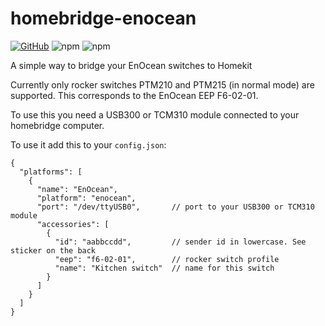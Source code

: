 # homebridge-enocean

[![GitHub](https://img.shields.io/github/license/alexsporn/homebridge-enocean.svg)](https://github.com/alexsporn/homebridge-enocean/blob/master/LICENSE)
![npm](https://img.shields.io/npm/v/homebridge-enocean.svg)
![npm](https://img.shields.io/npm/dt/homebridge-enocean.svg)

A simple way to bridge your EnOcean switches to Homekit

Currently only rocker switches PTM210 and PTM215 (in normal mode) are supported.
This corresponds to the EnOcean EEP F6-02-01.

To use this you need a USB300 or TCM310 module connected to your homebridge computer.

To use it add this to your `config.json`:

```code
{
  "platforms": [
    {
      "name": "EnOcean",
      "platform": "enocean",
      "port": "/dev/ttyUSB0",       // port to your USB300 or TCM310 module
      "accessories": [
        {
          "id": "aabbccdd",         // sender id in lowercase. See sticker on the back
          "eep": "f6-02-01",        // rocker switch profile
          "name": "Kitchen switch"  // name for this switch
        }
      ]
    }
  ]
}

```